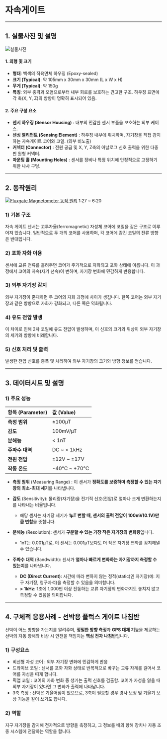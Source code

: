 # 자속게이트

---
## 1. 실물사진 및 설명
![실물사진](https://encrypted-tbn0.gstatic.com/images?q=tbn:ANd9GcQvZIb5sZhLZtDPkh3k7KLhir4XTs6d09n88w&s)

#### 1. 외형 및 크기
* **형태**: 백색의 직육면체 하우징 (Epoxy-sealed)
* **크기 (Typical)**: 약 105mm x 30mm x 30mm (L x W x H)
* **무게 (Typical)**: 약 150g
* **특징**: 외부 충격과 오염으로부터 내부 회로를 보호하는 견고한 구조. 하우징 표면에 각 축(X, Y, Z)의 방향이 명확히 표시되어 있음.

#### 2. 주요 구성 요소
* **센서 하우징 (Sensor Housing)** : 내부의 민감한 센서 부품을 보호하는 외부 케이스.
* **센싱 엘리먼트 (Sensing Element)** : 하우징 내부에 위치하며, 자기장을 직접 감지하는 자속게이트 코어와 코일. (외부 비노출)
* **커넥터 (Connector)** : 전원 공급 및 X, Y, Z축의 아날로그 신호 출력을 위한 다중 핀 원형 커넥터.
* **마운팅 홀 (Mounting Holes)** : 센서를 장비나 특정 위치에 안정적으로 고정하기 위한 나사 구멍.

---
## 2. 동작원리
[![Fluxgate Magnetometer 동작 원리](https://img.youtube.com/vi/EoOdleJaacM/0.jpg)](https://www.youtube.com/watch?v=EoOdleJaacM)
1:27 ~ 6:20

### 1) 기본 구조
자속 게이트 센서는 고투자율(ferromagnetic) 자성체 코어에 코일을 감은 구조로 이루어져 있습니다.
일반적으로 두 개의 코어를 사용하며, 각 코어에 감긴 코일의 전류 방향은 반대입니다.

### 2) 포화 자화 이용
센서에 교류 전류를 흘려주면 코어가 주기적으로 자화되고 포화 상태에 이릅니다.
이 과정에서 코어의 자속(자기 선속)이 변하며, 자기장 변화에 민감하게 반응합니다.

### 3) 외부 자기장 감지
외부 자기장이 존재하면 두 코어의 자화 과정에 차이가 생깁니다.
한쪽 코어는 외부 자기장과 같은 방향으로 자화가 강화되고, 다른 쪽은 약화됩니다.

### 4) 유도 전압 발생
이 차이로 인해 2차 코일에 유도 전압이 발생하며, 이 신호의 크기와 위상이 외부 자기장의 세기와 방향에 비례합니다.

### 5) 신호 처리 및 출력
발생한 전압 신호를 증폭 및 처리하여 외부 자기장의 크기와 방향 정보를 얻습니다.

---
## 3. 데이터시트 및 설명

### 1) 주요 성능

| 항목 (Parameter) | 값 (Value) |
| :--- | :--- |
| **측정 범위** | ±100µT |
| **감도** | 100mV/µT |
| **분해능** | < 1nT |
| **주파수 대역**| DC ~ > 1kHz |
| **전원 전압**| ±12V ~ ±17V |
| **작동 온도**| -40°C ~ +70°C |

* **측정 범위** (Measuring Range) : 이 센서가 **정확도를 보증하며 측정할 수 있는 자기장의 최소-최대 세기**를 나타냅니다.

* **감도** (Sensitivity): 물리량(자기장)을 전기적 신호(전압)로 얼마나 크게 변환하는지를 나타내는 비율입니다.
  * 해당 센서는 자기장 세기가 **1µT 변할 때, 센서의 출력 전압이 100mV(0.1V)만큼 변함**을 뜻합니다.

* **분해능** (Resolution): 센서가 **구분할 수 있는 가장 작은 자기장의 변화량**입니다. 
  * 1nT는 0.001µT로, 이 센서는 0.001µT보다도 더 작은 자기장 변화를 감지해낼 수 있습니다.

* **주파수 대역** (Bandwidth): 센서가 **얼마나 빠르게 변화하는 자기장까지 측정할 수 있는지**를 나타냅니다.
  * **DC (Direct Current)**: 시간에 따라 변하지 않는 정적(static)인 자기장(예: 지구 자기장, 영구자석)을 측정할 수 있음을 의미합니다.
  * **> 1kHz**: 1초에 1,000번 이상 진동하는 교류 자기장의 변화까지도 놓치지 않고 측정할 수 있음을 의미합니다.
    
---
## 4. 구체적 응용사례 - 선박용 플럭스 게이트 나침반

선박이 어느 방향을 가는지를 알려주며, **정밀한 방향 측정**과 **GPS 대체 기능**을 제공하는 선박의 자동 항해와 비상 시 안전을 책임지는 **핵심 전자 나침반**입니다.

### 1) 구성요소
* 비선형 자성 코어 : 외부 자기장 변화에 민감하게 반응
* 드라이브 코일 : 센서를 포화 자화 상태로 반복적으로 바꾸는 교류 자계를 걸어서 코어를 자성을 띠게 합니다.
* 픽업 코일 : 코어의 자화 변화 중 생기는 출력 신호를 검출함. 코어가 자성을 잃을 때 외부 자기장이 있다면 그 변화가 출력에 나타납니다.
* 3축 측정 : 선박은 기울어짐이 있으므로, 3축이 필요할 경우 경사 보정 및 기울기 보상 기능을 같이 쓰기도 합니다.

### 2) 역할
지구 자기장을 감지해 전자적으로 방향을 측정하고, 그 정보를 배의 항해 장치나 자동 조종 시스템에 전달하는 역할을 합니다.
